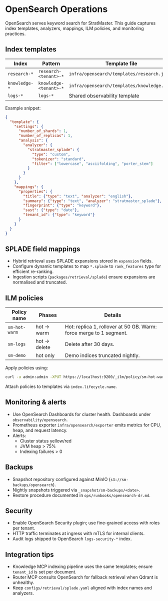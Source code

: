 # OpenSearch Operations

OpenSearch serves keyword search for StratMaster. This guide captures index
templates, analyzers, mappings, ILM policies, and monitoring practices.

## Index templates

| Index           | Pattern                  | Template file |
| --------------- | ------------------------ | ------------- |
| `research-*`    | `research-<tenant>-*`    | `infra/opensearch/templates/research.json` |
| `knowledge-*`   | `knowledge-<tenant>-*`   | `infra/opensearch/templates/knowledge.json` |
| `logs-*`        | `logs-*`                 | Shared observability template |

Example snippet:

```json
{
  "template": {
    "settings": {
      "number_of_shards": 1,
      "number_of_replicas": 1,
      "analysis": {
        "analyzer": {
          "stratmaster_splade": {
            "type": "custom",
            "tokenizer": "standard",
            "filter": ["lowercase", "asciifolding", "porter_stem"]
          }
        }
      }
    },
    "mappings": {
      "properties": {
        "title": {"type": "text", "analyzer": "english"},
        "summary": {"type": "text", "analyzer": "stratmaster_splade"},
        "fingerprint": {"type": "keyword"},
        "sast": {"type": "date"},
        "tenant_id": {"type": "keyword"}
      }
    }
  }
}
```

## SPLADE field mappings

- Hybrid retrieval uses SPLADE expansions stored in `expansion` fields.
- Configure dynamic templates to map `*.splade` to `rank_features` type for
  efficient re-ranking.
- Ingestion scripts (`packages/retrieval/splade`) ensure expansions are normalised
  and truncated.

## ILM policies

| Policy name       | Phases | Details |
| ----------------- | ------ | ------- |
| `sm-hot-warm`     | hot → warm | Hot: replica 1, rollover at 50 GB. Warm: force merge to 1 segment. |
| `sm-logs`         | hot → delete | Delete after 30 days. |
| `sm-demo`         | hot only | Demo indices truncated nightly. |

Apply policies using:

```bash
curl -u admin:admin -XPUT https://localhost:9200/_ilm/policy/sm-hot-warm -H 'Content-Type: application/json' -d @ilm/hot-warm.json
```

Attach policies to templates via `index.lifecycle.name`.

## Monitoring & alerts

- Use OpenSearch Dashboards for cluster health. Dashboards under `observability/opensearch`.
- Prometheus exporter `infra/opensearch/exporter` emits metrics for CPU, heap,
  and request latency.
- Alerts:
  - Cluster status yellow/red
  - JVM heap > 75%
  - Indexing failures > 0

## Backups

- Snapshot repository configured against MinIO (`s3://sm-backups/opensearch`).
- Nightly snapshots triggered via `_snapshot/sm-backups/<date>`.
- Restore procedure documented in `ops/runbooks/opensearch-dr.md`.

## Security

- Enable OpenSearch Security plugin; use fine-grained access with roles per tenant.
- HTTP traffic terminates at ingress with mTLS for internal clients.
- Audit logs shipped to OpenSearch `logs-security-*` index.

## Integration tips

- Knowledge MCP indexing pipeline uses the same templates; ensure `tenant_id` is
  set per document.
- Router MCP consults OpenSearch for fallback retrieval when Qdrant is unhealthy.
- Keep `configs/retrieval/splade.yaml` aligned with index names and analyzers.
